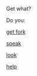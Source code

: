Get what?

Do you:

[get fork](get-fork.md)

[speak](speak.md)

[look](../marshmallow.md)

[help](help1.md)